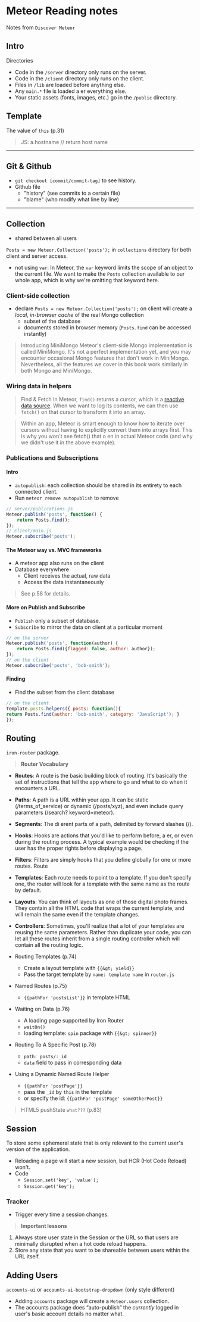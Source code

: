 
# Meteor Reading notes

Notes from `Discover Meteor`

## Intro

Directories
- Code in the `/server` directory only runs on the server. 
- Code in the `/client` directory only runs on the client. 
- Files in `/lib` are loaded before anything else.
- Any `main.*` file is loaded a er everything else.
- Your static assets (fonts, images, etc.) go in the `/public` directory.

## Template
The value of `this` (p.31)
> JS: a.hostname // return host name

--------------
## Git & Github

- `git checkout [commit/commit-tag]` to see history.
- Github file 
	- "history" (see commits to a certain file)
	- "blame" (who modify what line by line)

--------------

## Collection
- shared between all users

`Posts = new Meteor.Collection('posts');` in `collections` directory for both client and server access.

- not using `var`: In Meteor, the `var` keyword limits the scope of an object to the current file. We want to make the `Posts` collection available to our whole app, which is why we're omitting that keyword here.

### Client-side collection
- declare `Posts = new Meteor.Collection('posts');` on client will create a *local*, *in-browser cache* of the real Mongo collection
	- subset of the database
	- documents stored in browser memory (`Posts.find` can be accessed instantly)

> Introducing MiniMongo
Meteor's client-side Mongo implementation is called MiniMongo. It's not a perfect implementation yet, and you may encounter occasional Mongo features that don't work in MiniMongo. Nevertheless, all the features we cover in this book work similarly in both Mongo and MiniMongo.

### Wiring data in helpers
> Find & Fetch
In Meteor, `find()` returns a cursor, which is a [reactive data source](http://docs.meteor.com/#/full/find). When we want to log its contents, we can then use `fetch()` on that cursor to transform it into an array.

> Within an app, Meteor is smart enough to know how to iterate over cursors without having to explicitly convert them into arrays first. This is why you won't see fetch() that o en in actual Meteor code (and why we didn't use it in the above example).

### Publications and Subscriptions

#### Intro
- `autopublish`: each collection should be shared in its entirety to each connected client.
- Run `meteor remove autopublish` to remove

```javascript
// server/publications.js
Meteor.publish('posts', function() { 
	return Posts.find();
});
// client/main.js
Meteor.subscribe('posts');
```


#### The Meteor way vs. MVC frameworks
- A meteor app also runs on the client
- Database everywhere
	- Client receives the actual, raw data
	- Access the data instantaneously
> See p.58 for details.

#### More on Publish and Subscribe
- `Publish` only a subset of database.
- `Subscribe` to mirror the data on client at a particular moment
```javascript
// on the server
Meteor.publish('posts', function(author) {
	return Posts.find({flagged: false, author: author});
});
// on the client
Meteor.subscribe('posts', 'bob-smith');
```

#### Finding
- Find the subset from the client database
```javascript
// on the client
Template.posts.helpers({ posts: function(){
return Posts.find(author: 'bob-smith', category: 'JavaScript'); }
});
```

## Routing
`iron-router` package.

> **Router Vocabulary**
- **Routes**: A route is the basic building block of routing. It's basically the set of instructions that tell the app where to go and what to do when it encounters a URL.
- **Paths**: A path is a URL within your app. It can be static (/terms_of_service) or dynamic (/posts/xyz), and even include query parameters (/search? keyword=meteor).
- **Segments**: The di erent parts of a path, delimited by forward slashes (/).
- **Hooks**: Hooks are actions that you'd like to perform before, a er, or even during the routing process. A typical example would be checking if the user has the proper rights before displaying a page.
- **Filters**: Filters are simply hooks that you define globally for one or more routes. Route
- **Templates**: Each route needs to point to a template. If you don't specify one,
the router will look for a template with the same name as the route by default.
- **Layouts**: You can think of layouts as one of those digital photo frames. They contain all the HTML code that wraps the current template, and will remain the same even if the template changes.
- **Controllers**: Sometimes, you'll realize that a lot of your templates are reusing the same parameters. Rather than duplicate your code, you can let all these routes inherit from a single routing controller which will contain all the routing logic.

- Routing Templates (p.74)
	- Create a layout template with `{{&gt; yield}}` 
	- Pass the target template by `name: template name` in `router.js`
- Named Routes (p.75)
	- `{{pathFor 'postsList'}}` in template HTML
- Waiting on Data (p.76)
	- A loading page supported by Iron Router
	- `waitOn()`
	- loading template:  `spin` package with `{{&gt; spinner}}`
- Routing To A Specific Post (p.78)
	- `path: posts/:_id`
	- `data` field to pass in corresponding data
- Using a Dynamic Named Route Helper
	- `{{pathFor 'postPage'}}`
	- pass the `_id` by `this` in the template
	- or specify the id: `{{pathFor 'postPage' someOtherPost}}`

> HTML5 pushState `what???` (p.83)

## Session
To store some ephemeral state that is only relevant to the current user's version of the application. 

- Reloading a page will start a new session, but HCR (Hot Code Reload) won't.
- Code
	- `Session.set('key', 'value');`
	- `Session.get('key');`

### Tracker
- Trigger every time a session changes.

> **Important lessons**
1. Always store user state in the Session or the URL so that users are minimally disrupted when a hot code reload happens.
2. Store any state that you want to be shareable between users within the URL itself.

## Adding Users
`accounts-ui` or `accounts-ui-bootstrap-dropdown` (only style different)
- Adding `accounts` package will create a `Meteor.users` collection.
- The accounts package does “auto-publish” the *currently* logged in user's basic account details no matter what.